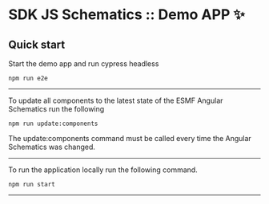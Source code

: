 # SDK JS Schematics :: Demo APP ✨

## Quick start

Start the demo app and run cypress headless

```
npm run e2e
```

---

To update all components to the latest state of the ESMF Angular Schematics run the following

```
npm run update:components
```

The update:components command must be called every time the Angular Schematics was changed.

---

To run the application locally run the following command.

```
npm run start
```

---
